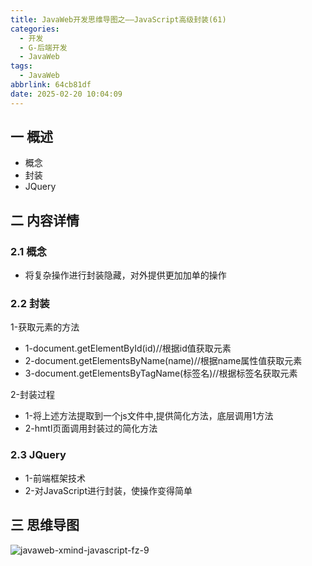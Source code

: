```yaml
---
title: JavaWeb开发思维导图之——JavaScript高级封装(61)
categories:
  - 开发
  - G-后端开发
  - JavaWeb
tags:
  - JavaWeb
abbrlink: 64cb81df
date: 2025-02-20 10:04:09
---
```

## 一 概述

* 概念
* 封装
* JQuery


<!--more-->

## 二 内容详情

### 2.1 概念

* 将复杂操作进行封装隐藏，对外提供更加加单的操作

### 2.2 封装

1-获取元素的方法

* 1-document.getElementById(id)//根据id值获取元素
* 2-document.getElementsByName(name)//根据name属性值获取元素
* 3-document.getElementsByTagName(标签名)//根据标签名获取元素

2-封装过程

* 1-将上述方法提取到一个js文件中,提供简化方法，底层调用1方法
* 2-hmtl页面调用封装过的简化方法

### 2.3 JQuery

* 1-前端框架技术
* 2-对JavaScript进行封装，使操作变得简单

## 三 思维导图

![javaweb-xmind-javascript-fz-9][1]



[1]:https://cdn.jsdelivr.net/gh/PGzxc/CDN/blog-java/javaweb-xmind-javascript-fz-9.png